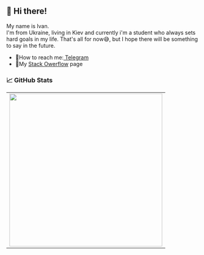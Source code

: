 ## 👋 Hi there!

My name is Ivan.<br>
I'm from Ukraine, living in Kiev and currently i'm a student who always sets hard goals in my life.
That's all for now😅, but I hope there will be something to say in the future.
<br>
* 💬How to reach me:<a href="https://t.me/nothing_interesting_for_u" rel="nofollow"> Telegram</a>
* 📝My <a href="https://stackoverflow.com/users/18865946/ivan-s" rel="nofollow">Stack Owerflow</a> page

### 📈 GitHub Stats</h2>

<p>
    <table>
    <tr>
        <td>
        <img width="400px" src="https://github-readme-stats.vercel.app/api/top-langs/?username=Anderli-dev&hide=html&layout=compact&hide_border=true&hide_title=true&theme=darkicon_color=5194f0&bg_color=0d1117" />
        </td>
    </tr>   
    </table>
</p>

